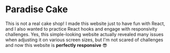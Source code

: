 # Paradise Cake

This is not a real cake shop! I made this website just to have fun with React, and I also wanted to practice React hooks and 
                        engage with responsivity challenges. Yes, this simple-looking website actually revealed many issues when adjusting it on various screen sizes,
                        but I'm not scared of challenges and now this website is <strong>perfectly responsive</strong> 😎
